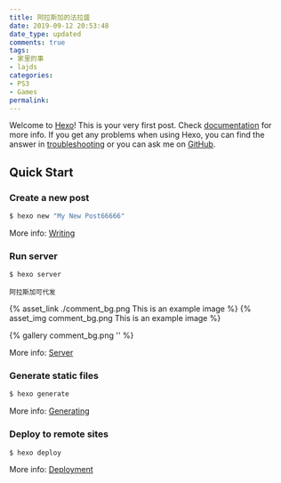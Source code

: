 ```yaml
---
title: 阿拉斯加的法拉盛
date: 2019-09-12 20:53:48
date_type: updated
comments: true
tags:
- 家里的事
- lajds
categories: 
- PS3
- Games
permalink: 
---
```

Welcome to [Hexo](https://hexo.io/)! This is your very first post. Check [documentation](https://hexo.io/docs/) for more info. If you get any problems when using Hexo, you can find the answer in [troubleshooting](https://hexo.io/docs/troubleshooting.html) or you can ask me on [GitHub](https://github.com/hexojs/hexo/issues).

## Quick Start

### Create a new post

``` bash
$ hexo new "My New Post66666"
```

More info: [Writing](https://hexo.io/docs/writing.html)

### Run server

``` bash
$ hexo server
```

    阿拉斯加可代发

<!-- ![](/img/comment_bg.png) -->

{% asset_link ./comment_bg.png This is an example image %}
{% asset_img comment_bg.png This is an example image %}

{% gallery comment_bg.png '' %}



More info: [Server](https://hexo.io/docs/server.html)

### Generate static files

``` bash
$ hexo generate
```

More info: [Generating](https://hexo.io/docs/generating.html)

### Deploy to remote sites

``` bash
$ hexo deploy
```

More info: [Deployment](https://hexo.io/docs/deployment.html)
